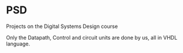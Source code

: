 # PSD
Projects on the Digital Systems Design course

Only the Datapath, Control and circuit units are done by us, all in VHDL language.
